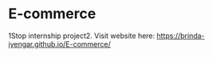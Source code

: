 # E-commerce
1Stop internship project2.
Visit website here:  https://brinda-iyengar.github.io/E-commerce/ 
